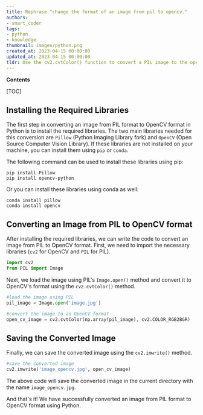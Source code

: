 ```yaml
---
title: Rephrase "change the format of an image from pil to opencv."
authors:
- smart_coder
tags:
- python
- knowledge
thumbnail: images/python.png
created_at: 2023-04-15 00:00:00
updated_at: 2023-04-15 00:00:00
tldr: Use the cv2.cvtColor() function to convert a PIL image to the openCV format in Python.
---
```


**Contents**

[TOC]

## Installing the Required Libraries

The first step in converting an image from PIL format to OpenCV format in Python is to install the required libraries. The two main libraries needed for this conversion are `Pillow` (Python Imaging Library fork) and `OpenCV` (Open Source Computer Vision Library). If these libraries are not installed on your machine, you can install them using `pip` or `conda`.

The following command can be used to install these libraries using pip:

```
pip install Pillow
pip install opencv-python
```

Or you can install these libraries using conda as well:

```
conda install pillow
conda install opencv
```


## Converting an Image from PIL to OpenCV format

After installing the required libraries, we can write the code to convert an image from PIL to OpenCV format. First, we need to import the necessary libraries (`cv2` for OpenCV and `PIL` for PIL).

```python
import cv2
from PIL import Image
```

Next, we load the image using PIL's `Image.open()` method and convert it to OpenCV's format using the `cv2.cvtColor()` method. 

```python
#load the image using PIL
pil_image = Image.open('image.jpg')

#convert the image to an OpenCV format
open_cv_image = cv2.cvtColor(np.array(pil_image), cv2.COLOR_RGB2BGR)
```


## Saving the Converted Image

Finally, we can save the converted image using the `cv2.imwrite()` method. 

```python
#save the converted image
cv2.imwrite('image_opencv.jpg', open_cv_image)
```

The above code will save the converted image in the current directory with the name `image_opencv.jpg`. 

And that's it! We have successfully converted an image from PIL format to OpenCV format using Python.
